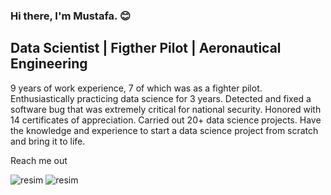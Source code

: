 ### Hi there, I'm Mustafa. 😊

## Data Scientist | Figther Pilot | Aeronautical Engineering

9 years of work experience, 7 of which was as a fighter pilot. Enthusiastically
practicing data science for 3 years. Detected and fixed a software bug that
was extremely critical for national security. Honored with 14 certificates of
appreciation. Carried out 20+ data science projects. Have the knowledge and
experience to start a data science project from scratch and bring it to life.

Reach me out

![resim](https://user-images.githubusercontent.com/62354615/197182218-f97b8bc8-3e40-492c-bdb8-9057c60bb2d5.png)
![resim](https://user-images.githubusercontent.com/62354615/197182303-313ffd2b-5f25-4795-ae47-ee4e62d2bfee.png)






<!--
**Mustafa-YAZICI/Mustafa-YAZICI** is a ✨ _special_ ✨ repository because its `README.md` (this file) appears on your GitHub profile.

Here are some ideas to get you started:

- 🔭 I’m currently working on ...
- 🌱 I’m currently learning ...
- 👯 I’m looking to collaborate on ...
- 🤔 I’m looking for help with ...
- 💬 Ask me about ...
- 📫 How to reach me: ...
- 😄 Pronouns: ...
- ⚡ Fun fact: ...
-->
